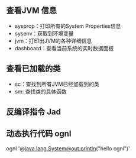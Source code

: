 ## 查看JVM 信息
- sysprop：打印所有的System Properties信息
- sysenv：获取到环境变量
- jvm：打印出JVM的各种详细信息
- dashboard：查看当前系统的实时数据面板

## 查看已加载的类
- sc：查找到所有JVM已经加载到的类
- sm: 查找类的具体函数

## 反编译指令 Jad

## 动态执行代码 ognl

ognl '@java.lang.System@out.println("hello ognl")'

